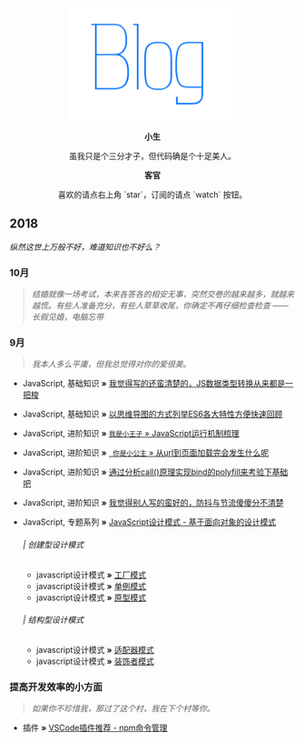 <p align="center">
  <a href="https://github.com/wulang8353/DO-THE-JS-BETTER/issues">
  <img width="300" height="200" alt="creeperyang's blog" src="./img/logo.png">
  </a>
</p>

<p align="center" size=7><b>小生</b></p>

<p align="center">虽我只是个三分才子，但代码确是个十足美人。</p>

<p align="center"><b>客官</b></p>

<p align="center">喜欢的请点右上角 `star`，订阅的请点 `watch` 按钮。</p>


## 2018 

*纵然这世上万般不好，难道知识也不好么？*

### 10月

> *结婚就像一场考试，本来各答各的相安无事，突然交卷的越来越多，就越来越慌。有些人准备充分，有些人草草收尾，你确定不再仔细检查检查 —— 长假见婚，电脑忘带*


### 9月

> *我本人多么平庸，但我总觉得对你的爱很美。*

* JavaScript, 基础知识 **»** [我觉得写的还蛮清楚的，JS数据类型转换从来都是一把梭](https://github.com/wulang8353/DO-THE-JS-BETTER/issues/1)

* JavaScript, 基础知识 **»** [以思维导图的方式列举ES6各大特性方便快速回顾](docs/es6/es6.md)

* JavaScript, 进阶知识 **»** [`` 我是小王子 `` » JavaScript运行机制梳理](https://github.com/wulang8353/DO-THE-JS-BETTER/issues/6)

* JavaScript, 进阶知识 **»** [`` 你是小公主`` » 从url到页面加载完会发生什么呢](https://github.com/wulang8353/DO-THE-JS-BETTER/issues/7)

* JavaScript, 进阶知识 **»** [通过分析call()原理实现bind的polyfill来考验下基础吧](https://github.com/wulang8353/DO-THE-JS-BETTER/issues/2)
  
* JavaScript, 进阶知识 **»** [我觉得别人写的蛮好的，防抖与节流傻傻分不清楚](https://github.com/wulang8353/DO-THE-JS-BETTER/issues/4)

* JavaScript, 专题系列 **»** [JavaScript设计模式 - 基于面向对象的设计模式](docs/design-for-object/面向对象的理解.md)

  ###### | 创建型设计模式
  * javascript设计模式 **»** [工厂模式](docs/design-for-object/工厂模式.md)
  * javascript设计模式 **»** [单例模式](docs/design-for-object/单例模式.md)
  * javascript设计模式 **»** [原型模式](docs/design-for-object/原型模式.md)
  
  ###### | 结构型设计模式
  * javascript设计模式 **»** [适配器模式](docs/design-for-object/适配器模式.md)
  * javascript设计模式 **»** [装饰者模式](docs/design-for-object/装饰者模式.md)
  <!-- * javascript设计模式 **»** [代理模式](./design-for-object/代理模式.md)
  * javascript设计模式 **»** [外观模式](./design-for-object/外观模式.md)
  * javascript设计模式 **»** [桥接模式](./design-for-object/桥接模式.md)
  * javascript设计模式 **»** [组合模式](./design-for-object/组合模式.md)
  * javascript设计模式 **»** [享元模式](./design-for-object/享元模式.md)
  
  ###### | 行为型设计模式
  * javascript设计模式 **»** [观察者模式](./design-for-object/观察者模式.md)
  * javascript设计模式 **»** [迭代器模式](./design-for-object/迭代器模式.md)
  * javascript设计模式 **»** [状态模式](./design-for-object/状态模式.md)
  * javascript设计模式 **»** [策略模式](./design-for-object/策略模式.md)
  * javascript设计模式 **»** [模板方法模式](./design-for-object/模板方法模式.md)
  * javascript设计模式 **»** [命令模式](./design-for-object/命令模式.md)
  * javascript设计模式 **»** [备忘录模式](./design-for-object/备忘录模式.md)
  * javascript设计模式 **»** [中介者模式](./design-for-object/中介者模式.md)
  * javascript设计模式 **»** [访问者模式](./design-for-object/访问者模式.md)
  * javascript设计模式 **»** [职责链模式](./design-for-object/职责链模式.md)
  * javascript设计模式 **»** [解释器模式](./design-for-object/解释器模式.md) -->


### 提高开发效率的小方面

> *如果你不珍惜我，那过了这个村，我在下个村等你。*

* 插件 **»** [VSCode插件推荐 - npm命令管理](https://github.com/wulang8353/DO-THE-JS-BETTER/issues/5)